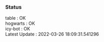 ### Status


table : OK  
hogwarts : OK  
icy-bot : OK  
Latest Update : 2022-03-26 18:09:31.541296
